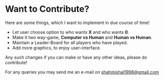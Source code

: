 # Want to Contribute?

Here are some things, which I want to implement in due course of time!

- Let user choose option to who wants **X** and who wants **0**.
- Make it two way-game, **Computer vs Human** and **Human vs Human**.
- Maintain a Leader-Board for all players who have played.
- Add more graphics, to enjoy user-interface.

Any such changes if you can make or have any other ideas, please do contribute!

For any queries you may send me an e-mail on shahmishal1998@gmail.com
